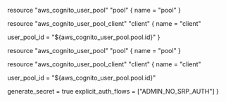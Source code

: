 resource "aws_cognito_user_pool" "pool" {
  name = "pool"
}

resource "aws_cognito_user_pool_client" "client" {
  name = "client"

  user_pool_id = "${aws_cognito_user_pool.pool.id}"
}

resource "aws_cognito_user_pool" "pool" {
  name = "pool"
}

resource "aws_cognito_user_pool_client" "client" {
  name = "client"

  user_pool_id = "${aws_cognito_user_pool.pool.id}"

  generate_secret     = true
  explicit_auth_flows = ["ADMIN_NO_SRP_AUTH"]
}
